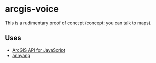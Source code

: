 # arcgis-voice

This is a rudimentary proof of concept (concept: you can talk to maps).

## Uses

- [ArcGIS API for JavaScript](https://js.arcgis.com)
- [annyang](https://github.com/TalAter/annyang)
